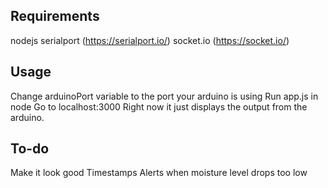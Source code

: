 ## Requirements
nodejs 
  serialport (https://serialport.io/)
  socket.io (https://socket.io/)

## Usage

Change arduinoPort variable to the port your arduino is using
Run app.js in node
Go to localhost:3000
Right now it just displays the output from the arduino.

## To-do
Make it look good
Timestamps
Alerts when moisture level drops too low

